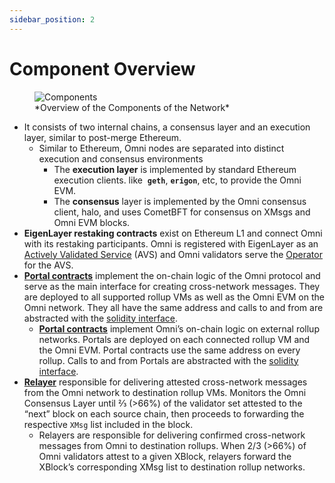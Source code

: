 ```yaml
---
sidebar_position: 2
---
```


# Component Overview

<figure>
  <img src="/img/components.png" alt="Components" />
  <figcaption>*Overview of the Components of the Network*</figcaption>
</figure>

- It consists of two internal chains, a consensus layer and an execution layer, similar to post-merge Ethereum.
    - Similar to Ethereum, Omni nodes are separated into distinct execution and consensus environments
        - The **execution layer** is implemented by standard Ethereum execution clients. like  **`geth`**, **`erigon`**, etc, to provide the Omni EVM.
        - The **consensus** layer is implemented by the Omni consensus client, halo, and uses CometBFT for consensus on XMsgs and Omni EVM blocks.
- **EigenLayer restaking contracts** exist on Ethereum L1 and connect Omni with its restaking participants. Omni is registered with EigenLayer as an [Actively Validated Service](https://docs.eigenlayer.xyz/eigenlayer/overview/key-terms) (AVS) and Omni validators serve the [Operator](https://docs.eigenlayer.xyz/eigenlayer/overview/key-terms) for the AVS.
- **[Portal contracts](../xmessages/components/portal-send.md)** implement the on-chain logic of the Omni protocol and serve as the main interface for creating cross-network messages. They are deployed to all supported rollup VMs as well as the Omni EVM on the Omni network. They all have the same address and calls to and from are abstracted with the [solidity interface](https://github.com/omni-network/omni/blob/22bd4460e254eee4ebf79239897ea04ba9b2db43/contracts/src/interfaces/IOmniPortal.sol).
    - **[Portal contracts](../xmessages/components/portal-send.md)** implement Omni’s on-chain logic on external rollup networks. Portals are deployed on each connected rollup VM and the Omni EVM. Portal contracts use the same address on every rollup. Calls to and from Portals are abstracted with the [solidity interface](https://github.com/omni-network/omni/blob/22bd4460e254eee4ebf79239897ea04ba9b2db43/contracts/src/interfaces/IOmniPortal.sol).
- **[Relayer](../xmessages/components/relayer.md)** responsible for delivering attested cross-network messages from the Omni network to destination rollup VMs. Monitors the Omni Consensus Layer until ⅔ (>66%) of the validator set attested to the “next” block on each source chain, then proceeds to forwarding the respective `XMsg` list included in the block.
    - Relayers are responsible for delivering confirmed cross-network messages from Omni to destination rollups. When 2/3 (>66%) of Omni validators attest to a given XBlock, relayers forward the XBlock’s corresponding XMsg list to destination rollup networks.
